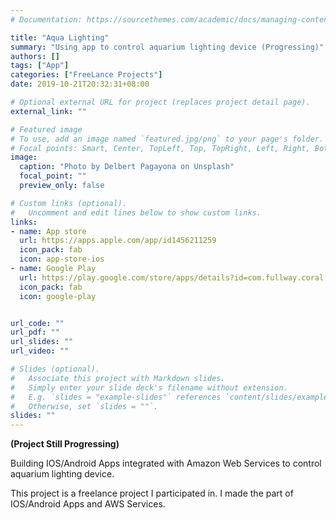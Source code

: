 ```yaml
---
# Documentation: https://sourcethemes.com/academic/docs/managing-content/

title: "Aqua Lighting"
summary: "Using app to control aquarium lighting device (Progressing)"
authors: []
tags: ["App"]
categories: ["FreeLance Projects"]
date: 2019-10-21T20:32:31+08:00

# Optional external URL for project (replaces project detail page).
external_link: ""

# Featured image
# To use, add an image named `featured.jpg/png` to your page's folder.
# Focal points: Smart, Center, TopLeft, Top, TopRight, Left, Right, BottomLeft, Bottom, BottomRight.
image:
  caption: "Photo by Delbert Pagayona on Unsplash"
  focal_point: ""
  preview_only: false

# Custom links (optional).
#   Uncomment and edit lines below to show custom links.
links:
- name: App store
  url: https://apps.apple.com/app/id1456211259
  icon_pack: fab
  icon: app-store-ios
- name: Google Play
  url: https://play.google.com/store/apps/details?id=com.fullway.coral
  icon_pack: fab
  icon: google-play


url_code: ""
url_pdf: ""
url_slides: ""
url_video: ""

# Slides (optional).
#   Associate this project with Markdown slides.
#   Simply enter your slide deck's filename without extension.
#   E.g. `slides = "example-slides"` references `content/slides/example-slides.md`.
#   Otherwise, set `slides = ""`.
slides: ""
---
```


**(Project Still Progressing)**

Building IOS/Android Apps integrated with Amazon Web Services to control aquarium lighting device.

This project is a freelance project I participated in. I made the part of IOS/Android Apps and AWS Services.



